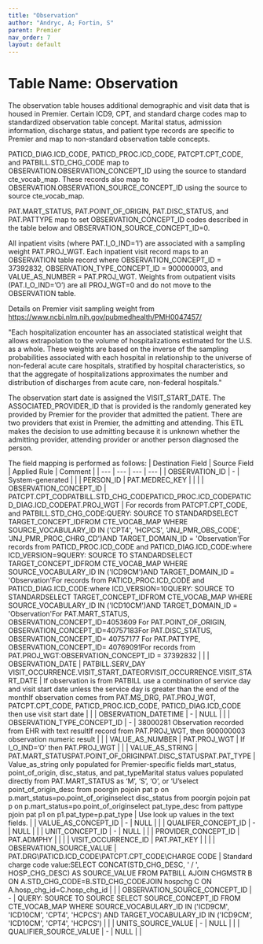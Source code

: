 ```yaml
---
title: "Observation"
author: "Andryc, A; Fortin, S"
parent: Premier
nav_order: 7
layout: default
---
```


# Table Name: Observation

The observation table houses additional demographic and visit data that is housed in Premier. Certain ICD9, CPT, and standard charge codes map to standardized observation table concept. Marital status, admission information, discharge status, and patient type records are specific to Premier and map to non-standard observation table concepts. 

PATICD_DIAG.ICD_CODE, PATICD_PROC.ICD_CODE, PATCPT.CPT_CODE, and PATBILL.STD_CHG_CODE map to OBSERVATION.OBSERVATION_CONCEPT_ID using the source to standard cte_vocab_map. These records also map to OBSERVATION.OBSERVATION_SOURCE_CONCEPT_ID using the source to source cte_vocab_map.

PAT.MART_STATUS, PAT.POINT_OF_ORIGIN, PAT.DISC_STATUS, and PAT.PATTYPE map to set OBSERVATION_CONCEPT_ID codes described in the table below and OBSERVATION_SOURCE_CONCEPT_ID=0. 

All inpatient visits (where PAT.I_O_IND=’I’) are associated with a sampling weight PAT.PROJ_WGT. Each inpatient visit record maps to an OBSERVATION table record where OBSERVATION_CONCEPT_ID = 37392832, OBSERVATION_TYPE_CONCEPT_ID = 900000003, and VALUE_AS_NUMBER = PAT.PROJ_WGT. Weights from outpatient visits (PAT.I_O_IND=’O’) are all PROJ_WGT=0 and do not move to the OBSERVATION table.

Details on Premier visit sampling weight from https://www.ncbi.nlm.nih.gov/pubmedhealth/PMH0047457/

"Each hospitalization encounter has an associated statistical weight that allows extrapolation to the volume of hospitalizations estimated for the U.S. as a whole. These weights are based on the inverse of the sampling probabilities associated with each hospital in relationship to the universe of non-federal acute care hospitals, stratified by hospital characteristics, so that the aggregate of hospitalizations approximates the number and distribution of discharges from acute care, non-federal hospitals."

The observation start date is assigned the VISIT_START_DATE. The ASSOCIATED_PROVIDER_ID that is provided is the randomly generated key provided by Premier for the provider that admitted the patient. There are two providers that exist in Premier, the admitting and attending. This ETL makes the decision to use admitting because it is unknown whether the admitting provider, attending provider or another person diagnosed the person.  

 
The field mapping is performed as follows:
| Destination Field | Source Field | Applied Rule | Comment |
| --- | --- | --- | --- |
| OBSERVATION_ID | - | System-generated |  |
| PERSON_ID | PAT.MEDREC_KEY |  |  |
| OBSERVATION_CONCEPT_ID | PATCPT.CPT_CODPATBILL.STD_CHG_CODEPATICD_PROC.ICD_CODEPATICD_DIAG.ICD_CODEPAT.PROJ_WGT | For records from PATCPT.CPT_CODE, and PATBILL.STD_CHG_CODE:QUERY: SOURCE TO STANDARDSELECT TARGET_CONCEPT_IDFROM CTE_VOCAB_MAP WHERE SOURCE_VOCABULARY_ID IN ('CPT4', 'HCPCS', 'JNJ_PMR_OBS_CODE', 'JNJ_PMR_PROC_CHRG_CD')AND TARGET_DOMAIN_ID = 'Observation'For records from PATICD_PROC.ICD_CODE and PATICD_DIAG.ICD_CODE:where ICD_VERSION=9QUERY: SOURCE TO STANDARDSELECT TARGET_CONCEPT_IDFROM CTE_VOCAB_MAP WHERE SOURCE_VOCABULARY_ID IN ('ICD9CM')AND TARGET_DOMAIN_ID = 'Observation'For records from PATICD_PROC.ICD_CODE and PATICD_DIAG.ICD_CODE:where ICD_VERSION=10QUERY: SOURCE TO STANDARDSELECT TARGET_CONCEPT_IDFROM CTE_VOCAB_MAP WHERE SOURCE_VOCABULARY_ID IN ('ICD10CM')AND TARGET_DOMAIN_ID = 'Observation'For PAT.MART_STATUS, OBSERVATION_CONCEPT_ID=4053609 For PAT.POINT_OF_ORIGIN, OBSERVATION_CONCEPT_ID=40757183For PAT.DISC_STATUS, OBSERVATION_CONCEPT_ID= 40757177 For PAT.PATTYPE, OBSERVATION_CONCEPT_ID= 40769091For records from PAT.PROJ_WGT:OBSERVATION_CONCEPT_ID = 37392832 |  |
| OBSERVATION_DATE | PATBILL.SERV_DAY VISIT_OCCURRENCE.VISIT_START_DATEORVISIT_OCCURRENCE.VISIT_START_DATE | If observation is from PATBILL use a combination of service day and visit start date unless the service day is greater than the end of the monthIf observation comes from PAT.MS_DRG, PAT.PROJ_WGT, PATCPT.CPT_CODE, PATICD_PROC.ICD_CODE, PATICD_DIAG.ICD_CODE then use visit start date  |  |
| OBSERVATION_DATETIME | - | NULL |  |
| OBSERVATION_TYPE_CONCEPT_ID | - | 38000281 Observation recorded from EHR with text resultIf record from PAT.PROJ_WGT, then 900000003 observation numeric result |  |
| VALUE_AS_NUMBER | PAT.PROJ_WGT  | If I_O_IND=’O’ then PAT.PROJ_WGT  |  |
| VALUE_AS_STRING | PAT.MART_STATUSPAT.POINT_OF_ORIGINPAT.DISC_STATUSPAT.PAT_TYPE | Value_as_string only populated for Premier-specific fields mart_status, point_of_origin, disc_status, and pat_typeMarital status values populated directly from PAT.MART_STATUS as ‘M’, ‘S’, ‘O’, or ‘U’select point_of_origin_desc from poorgin pojoin pat p on p.mart_status=po.point_of_originselect disc_status from poorgin pojoin pat p on p.mart_status=po.point_of_originselect pat_type_desc from pattype pjoin pat p1 on p1.pat_type=p.pat_type | Use look up values in the text fields.  |
| VALUE_AS_CONCEPT_ID | - | NULL |  |
| QUALIFER_CONCEPT_ID | - | NULL |  |
| UNIT_CONCEPT_ID | - | NULL |  |
| PROVIDER_CONCEPT_ID | PAT.ADMPHY |  |  |
| VISIT_OCCURRENCE_ID | PAT.PAT_KEY |  |  |
| OBSERVATION_SOURCE_VALUE | PAT.DRG\PATICD.ICD_CODE\PATCPT.CPT_CODE\CHARGE CODE | Standard charge code value:SELECT CONCAT(STD_CHG_DESC, ' / ', HOSP_CHG_DESC) AS SOURCE_VALUE FROM PATBILL AJOIN CHGMSTR B ON A.STD_CHG_CODE=B.STD_CHG_CODEJOIN hospchg C ON A.hosp_chg_id=C.hosp_chg_id |  |
| OBSERVATION_SOURCE_CONCEPT_ID | - | QUERY: SOURCE TO SOURCE SELECT SOURCE_CONCEPT_ID FROM CTE_VOCAB_MAP WHERE SOURCE_VOCABULARY_ID IN ('ICD9CM', 'ICD10CM', 'CPT4', 'HCPCS') AND TARGET_VOCABULARY_ID IN ('ICD9CM', 'ICD10CM', 'CPT4', 'HCPCS') |  |
| UNITS_SOURCE_VALUE | - | NULL |  |
| QUALIFIER_SOURCE_VALUE | - | NULL |  |
